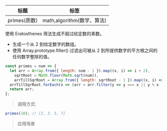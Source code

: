 | 标题         | 标签                       |
| ------------ | -------------------------- |
| primes(质数) | math,algorithm(数学，算法) |

使用 Eratosthenes 筛法生成不超过给定数的素数。

- 生成一个从 2 到给定数字的数组。
- 使用 Array.prototype.filter() 过滤出可被从 2 到所提供数字的平方根之间的任何数字整除的值。

```js
const primes = num => {
  let arr = Array.from({ length: num - 1 }).map((x, i) => i + 2),
    sqrtRoot = Math.floor(Math.sqrt(num)),
    arrTillSqrRoot = Array.from({ length: sqrtRoot - 1 }).map((x, i) => i + 2);
  arrTillSqrRoot.forEach(x => (arr = arr.filter(y => y === x || y % x !== 0)));
  return arr;
};
```

> 调用方式:

```js
primes(10); // [2, 3, 5, 7]
```

> 应用场景

